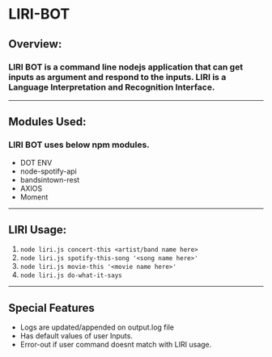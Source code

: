 # LIRI-BOT
## Overview:
### LIRI BOT is a command line nodejs application that can get inputs as argument and respond to the inputs. LIRI is a Language Interpretation and Recognition Interface.
*****************

## Modules Used:
### LIRI BOT uses below npm modules.
* DOT ENV
* node-spotify-api
* bandsintown-rest
* AXIOS
* Moment
*****************

## LIRI Usage:
1. `node liri.js concert-this <artist/band name here>`
2. `node liri.js spotify-this-song '<song name here>'`
3. `node liri.js movie-this '<movie name here>'`
4. `node liri.js do-what-it-says`
*****************

## Special Features
* Logs are updated/appended on output.log file
* Has default values of user Inputs.
* Error-out if user command doesnt match with LIRI usage.



